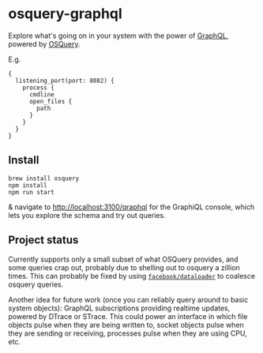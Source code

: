 # osquery-graphql

Explore what's going on in your system with the power of [GraphQL](http://graphql.org/), powered by [OSQuery](http://osquery.io/).

E.g.

```
{
  listening_port(port: 8082) {
    process {
      cmdline
      open_files {
        path
      }
    }
  }
}
```

## Install

```
brew install osquery
npm install
npm run start
```

& navigate to [http://localhost:3100/qraphql](http://localhost:3100/) for the GraphiQL console, which lets you explore the schema and try out queries.

## Project status

Currently supports only a small subset of what OSQuery provides, and some queries crap out, probably due to shelling out to osquery a zillion times. This can probably be fixed by using [`facebook/dataloader`](https://github.com/facebook/dataloader) to coalesce osquery queries.

Another idea for future work (once you can reliably query around to basic system objects): GraphQL subscriptions providing realtime updates, powered by DTrace or STrace. This could power an interface in which file objects pulse when they are being written to, socket objects pulse when they are sending or receiving, processes pulse when they are using CPU, etc.

